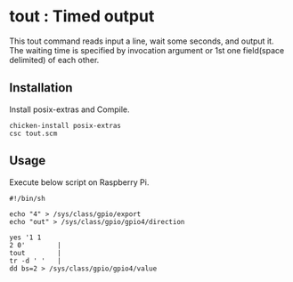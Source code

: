 
# tout : Timed output

This tout command reads input a line, wait some seconds, and output it.
The waiting time is specified by invocation argument
or 1st one field(space delimited) of each other.

## Installation

Install posix-extras and Compile.

```shell
chicken-install posix-extras
csc tout.scm
```

## Usage

Execute below script on Raspberry Pi.

```shell
#!/bin/sh

echo "4" > /sys/class/gpio/export
echo "out" > /sys/class/gpio/gpio4/direction

yes '1 1
2 0'		|
tout		|
tr -d ' '	|
dd bs=2 > /sys/class/gpio/gpio4/value
```
